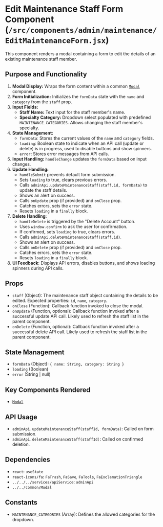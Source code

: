 # Edit Maintenance Staff Form Component (`/src/components/admin/maintenance/EditMaintenanceForm.jsx`)

This component renders a modal containing a form to edit the details of an existing maintenance staff member.

## Purpose and Functionality

1.  **Modal Display:** Wraps the form content within a common [`Modal`](../../common/Modal.md) component.
2.  **Form Initialization:** Initializes the `formData` state with the `name` and `category` from the `staff` prop.
3.  **Input Fields:**
    - **Staff Name:** Text input for the staff member's name.
    - **Specialty Category:** Dropdown select populated with predefined `MAINTENANCE_CATEGORIES`. Allows changing the staff member's specialty.
4.  **State Management:**
    - `formData`: Stores the current values of the `name` and `category` fields.
    - `loading`: Boolean state to indicate when an API call (update or delete) is in progress, used to disable buttons and show spinners.
    - `error`: Stores error messages from API calls.
5.  **Input Handling:** `handleChange` updates the `formData` based on input changes.
6.  **Update Handling:**
    - `handleSubmit` prevents default form submission.
    - Sets `loading` to true, clears previous errors.
    - Calls `adminApi.updateMaintenanceStaff(staff.id, formData)` to update the staff details.
    - Shows an alert on success.
    - Calls `onUpdate` prop (if provided) and `onClose` prop.
    - Catches errors, sets the `error` state.
    - Resets `loading` in a `finally` block.
7.  **Delete Handling:**
    - `handleDelete` is triggered by the "Delete Account" button.
    - Uses `window.confirm` to ask the user for confirmation.
    - If confirmed, sets `loading` to true, clears errors.
    - Calls `adminApi.deleteMaintenanceStaff(staff.id)`.
    - Shows an alert on success.
    - Calls `onDelete` prop (if provided) and `onClose` prop.
    - Catches errors, sets the `error` state.
    - Resets `loading` in a `finally` block.
8.  **UI Feedback:** Displays API errors, disables buttons, and shows loading spinners during API calls.

## Props

- `staff` (Object): The maintenance staff object containing the details to be edited. Expected properties: `id`, `name`, `category`.
- `onClose` (Function): Callback function invoked to close the modal.
- `onUpdate` (Function, optional): Callback function invoked after a successful update API call. Likely used to refresh the staff list in the parent component.
- `onDelete` (Function, optional): Callback function invoked after a successful delete API call. Likely used to refresh the staff list in the parent component.

## State Management

- `formData` (Object): `{ name: String, category: String }`
- `loading` (Boolean)
- `error` (String | null)

## Key Components Rendered

- [`Modal`](../../common/Modal.md)

## API Usage

- `adminApi.updateMaintenanceStaff(staffId, formData)`: Called on form submission.
- `adminApi.deleteMaintenanceStaff(staffId)`: Called on confirmed deletion.

## Dependencies

- `react`: `useState`
- `react-icons/fa`: `FaTrash`, `FaSave`, `FaTools`, `FaExclamationTriangle`
- `../../../services/apiService`: `adminApi`
- `../../common/Modal`

## Constants

- `MAINTENANCE_CATEGORIES` (Array): Defines the allowed categories for the dropdown.
